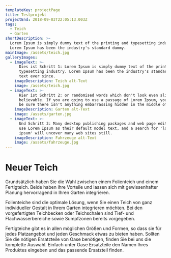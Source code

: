 ```yaml
---
templateKey: projectPage
title: Testprojekt
projectEnd: 2018-09-03T22:05:13.003Z
tags:
  - Teich
  - Garten
shortDescription: >-
  Lorem Ipsum is simply dummy text of the printing and typesetting industry.
  Lorem Ipsum has been the industry's standard dummy.
mainImage: /assets/teich.jpg
galleryImages:
  - imageText: >-
      Dies ist Schritt 1: Lorem Ipsum is simply dummy text of the printing and
      typesetting industry. Lorem Ipsum has been the industry's standard dummy
      text ever since.
    imageDescription: Teich alt-Text
    image: /assets/teich.jpg
  - imageText: >-
      Hier ist Schritt 2: or randomised words which don't look even slightly
      believable. If you are going to use a passage of Lorem Ipsum, you need to
      be sure there isn't anything embarrassing hidden in the middle of text.
    imageDescription: Garten alt-Text
    image: /assets/garten.jpg
  - imageText: >-
      Und Schritt 3: Many desktop publishing packages and web page editors now
      use Lorem Ipsum as their default model text, and a search for 'lorem
      ipsum' will uncover many web sites still.
    imageDescription: Fahrzeuge alt-Text
    image: /assets/fahrzeuge.jpg
---
```


# Neuer Teich

Grundsätzlich haben Sie die Wahl zwischen einem Folienteich und einem Fertigteich. Beide haben ihre Vorteile und lassen sich mit gewissenhafter Planung hervorragend in Ihren Garten integrieren.

Folienteiche sind die optimale Lösung, wenn Sie einen Teich von ganz individueller Gestalt in Ihrem Garten integrieren möchten. Bei den vorgefertigten Teichbecken oder Teichschalen sind Tief- und Flachwasserbereiche sowie Sumpfzonen bereits vorgegeben.

Fertigteiche gibt es in allen möglichen Größen und Formen, so dass sie für jedes Platzangebot und jeden Geschmack etwas zu bieten haben. Sollten Sie die nötigen Ersatzteile von Oase benötigen, finden Sie bei uns die komplette Auswahl. Einfach unter Oase Ersatzteile den Namen Ihres Produktes eingeben und das passende Ersatzteil finden.
